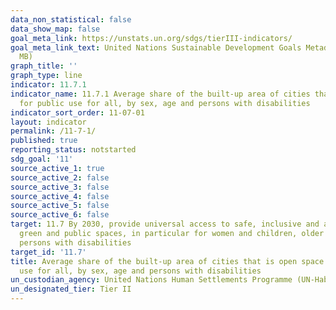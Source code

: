 ```yaml
---
data_non_statistical: false
data_show_map: false
goal_meta_link: https://unstats.un.org/sdgs/tierIII-indicators/
goal_meta_link_text: United Nations Sustainable Development Goals Metadata (PDF 4.0
  MB)
graph_title: ''
graph_type: line
indicator: 11.7.1
indicator_name: 11.7.1 Average share of the built-up area of cities that is open space
  for public use for all, by sex, age and persons with disabilities
indicator_sort_order: 11-07-01
layout: indicator
permalink: /11-7-1/
published: true
reporting_status: notstarted
sdg_goal: '11'
source_active_1: true
source_active_2: false
source_active_3: false
source_active_4: false
source_active_5: false
source_active_6: false
target: 11.7 By 2030, provide universal access to safe, inclusive and accessible,
  green and public spaces, in particular for women and children, older persons and
  persons with disabilities
target_id: '11.7'
title: Average share of the built-up area of cities that is open space for public
  use for all, by sex, age and persons with disabilities
un_custodian_agency: United Nations Human Settlements Programme (UN-Habitat)
un_designated_tier: Tier II
---
```

